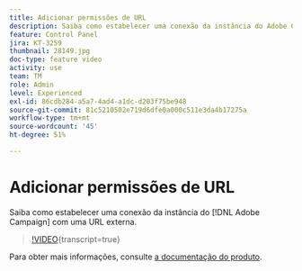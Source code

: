 ```yaml
---
title: Adicionar permissões de URL
description: Saiba como estabelecer uma conexão da instância do Adobe Campaign com um URL externo.
feature: Control Panel
jira: KT-3259
thumbnail: 28149.jpg
doc-type: feature video
activity: use
team: TM
role: Admin
level: Experienced
exl-id: 86cdb284-a5a7-4ad4-a1dc-d203f75be948
source-git-commit: 81c5210502e719d6dfe0a000c511e3da4b17275a
workflow-type: tm+mt
source-wordcount: '45'
ht-degree: 51%

---
```


# Adicionar permissões de URL

Saiba como estabelecer uma conexão da instância do [!DNL Adobe Campaign] com uma URL externa.

>[!VIDEO](https://video.tv.adobe.com/v/34407?learn=on&captions=por_br){transcript=true}

Para obter mais informações, consulte [a documentação do produto](https://experienceleague.adobe.com/docs/control-panel/using/performance-monitoring/url-permissions.html?lang=pt-BR).
